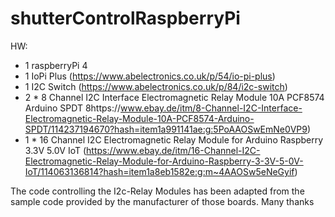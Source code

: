 # shutterControlRaspberryPi
HW: 
- 1 raspberryPi 4
- 1 IoPi Plus (https://www.abelectronics.co.uk/p/54/io-pi-plus)
- 1 I2C Switch (https://www.abelectronics.co.uk/p/84/i2c-switch)
- 2 * 8 Channel I2C Interface Electromagnetic Relay Module 10A PCF8574 Arduino SPDT 8https://www.ebay.de/itm/8-Channel-I2C-Interface-Electromagnetic-Relay-Module-10A-PCF8574-Arduino-SPDT/114237194670?hash=item1a991141ae:g:5PoAAOSwEmNe0VP9)
- 1 * 16 Channel I2C Electromagnetic Relay Module for Arduino Raspberry 3.3V 5.0V IoT (https://www.ebay.de/itm/16-Channel-I2C-Electromagnetic-Relay-Module-for-Arduino-Raspberry-3-3V-5-0V-IoT/114063136814?hash=item1a8eb1582e:g:m~4AAOSw5eNeGyif)

The code controlling the I2c-Relay Modules has been adapted from the sample code provided by the manufacturer of those boards. Many thanks

